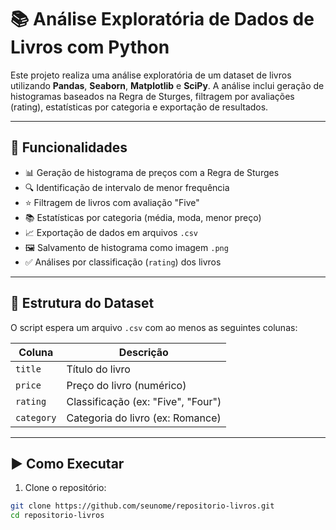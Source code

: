 # 📚 Análise Exploratória de Dados de Livros com Python

Este projeto realiza uma análise exploratória de um dataset de livros utilizando **Pandas**, **Seaborn**, **Matplotlib** e **SciPy**. A análise inclui geração de histogramas baseados na Regra de Sturges, filtragem por avaliações (rating), estatísticas por categoria e exportação de resultados.

---

## 📌 Funcionalidades

- 📊 Geração de histograma de preços com a Regra de Sturges
- 🔍 Identificação de intervalo de menor frequência
- ⭐ Filtragem de livros com avaliação "Five"
- 📚 Estatísticas por categoria (média, moda, menor preço)
- 📈 Exportação de dados em arquivos `.csv`
- 🖼️ Salvamento de histograma como imagem `.png`
- ✅ Análises por classificação (`rating`) dos livros

---

## 🧾 Estrutura do Dataset

O script espera um arquivo `.csv` com ao menos as seguintes colunas:

| Coluna     | Descrição                          |
|------------|------------------------------------|
| `title`    | Título do livro                    |
| `price`    | Preço do livro (numérico)         |
| `rating`   | Classificação (ex: "Five", "Four") |
| `category` | Categoria do livro (ex: Romance)   |

---

## ▶️ Como Executar

1. Clone o repositório:

```bash
git clone https://github.com/seunome/repositorio-livros.git
cd repositorio-livros
